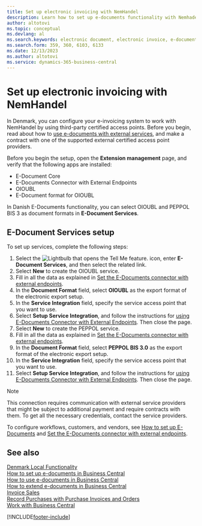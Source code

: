 ```yaml
---
title: Set up electronic invoicing with NemHandel
description: Learn how to set up e-documents functionality with Nemhadel in Denmark.
author: altotovi
ms.topic: conceptual
ms.devlang: al
ms.search.keywords: electronic document, electronic invoice, e-document, e-invoice, access-point, endpoint, nemhandel, denmark, dk
ms.search.form: 359, 360, 6103, 6133
ms.date: 12/13/2023
ms.author: altotovi
ms.service: dynamics-365-business-central
---
```


# Set up electronic invoicing with NemHandel

In Denmark, you can configure your e-invoicing system to work with NemHandel by using third-party certified access points. Before you begin, read about how to [use e-documents with external services](../../finance-how-setup-edocuments-external.md), and make a contract with one of the supported external certified access point providers.

Before you begin the setup, open the **Extension management** page, and verify that the following apps are installed:

- E-Document Core
- E-Documents Connector with External Endpoints
- OIOUBL
- E-Document format for OIOUBL

In Danish E-Documents functionality, you can select OIOUBL and PEPPOL BIS 3 as document formats in **E-Document Services**.

## E-Document Services setup

To set up services, complete the following steps:

1. Select the ![Lightbulb that opens the Tell Me feature.](../../media/ui-search/search_small.png "Tell me what you want to do") icon, enter **E-Document Services**, and then select the related link.
2. Select **New** to create the OIOUBL service.
3. Fill in all the data as explained in [Set the E-Documents connector with external endpoints](../../finance-how-setup-edocuments-external.md).
4. In the **Document Format** field, select **OIOUBL** as the export format of the electronic export setup.
5. In the **Service Integration** field, specify the service access point that you want to use.
6. Select **Setup Service Integration**, and follow the instructions for [using E-Documents Connector with External Endpoints](../../finance-how-setup-edocuments-external.md). Then close the page.
7. Select **New** to create the PEPPOL service.
8. Fill in all the data as explained in [Set the E-Documents connector with external endpoints](../../finance-how-setup-edocuments-external.md).
9. In the **Document Format** field, select **PEPPOL BIS 3.0** as the export format of the electronic export setup.
10. In the **Service Integration** field, specify the service access point that you want to use.
11. Select **Setup Service Integration**, and follow the instructions for [using E-Documents Connector with External Endpoints](../../finance-how-setup-edocuments-external.md). Then close the page.

> [!NOTE]
> This connection requires communication with external service providers that might be subject to additional payment and require contracts with them. To get all the necessary credentials, contact the service providers.

To configure workflows, customers, and vendors, see [How to set up E-Documents](../../finance-how-setup-edocuments.md) and [Set the E-Documents connector with external endpoints](../../finance-how-setup-edocuments-external.md).

## See also

[Denmark Local Functionality](denmark-local-functionality.md)  
[How to set up e-documents in Business Central](../../finance-how-setup-edocuments.md)  
[How to use e-documents in Business Central](../../finance-how-use-edocuments.md)  
[How to extend e-documents in Business Central](/dynamics365/business-central/dev-itpro/developer/devenv-extend-edocuments)  
[Invoice Sales](../../sales-how-invoice-sales.md)  
[Record Purchases with Purchase Invoices and Orders](../../purchasing-how-record-purchases.md)  
[Work with Business Central](../../ui-work-product.md)

[!INCLUDE[footer-include](../../includes/footer-banner.md)]
